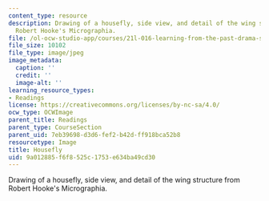 ```yaml
---
content_type: resource
description: Drawing of a housefly, side view, and detail of the wing structure from
  Robert Hooke's Micrographia.
file: /ol-ocw-studio-app/courses/21l-016-learning-from-the-past-drama-science-performance-spring-2009/9a012885f6f8525c1753e634ba49cd30_fly.jpg
file_size: 10102
file_type: image/jpeg
image_metadata:
  caption: ''
  credit: ''
  image-alt: ''
learning_resource_types:
- Readings
license: https://creativecommons.org/licenses/by-nc-sa/4.0/
ocw_type: OCWImage
parent_title: Readings
parent_type: CourseSection
parent_uid: 7eb39698-d3d6-fef2-b42d-ff918bca52b8
resourcetype: Image
title: Housefly
uid: 9a012885-f6f8-525c-1753-e634ba49cd30
---
```

Drawing of a housefly, side view, and detail of the wing structure from Robert Hooke's Micrographia.